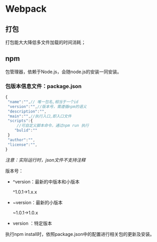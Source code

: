 # Webpack

## 打包

打包能大大降低多文件加载的时间消耗；



## npm

包管理器，依赖于Node.js，会随node.js的安装一同安装。

### 包版本信息文件：package.json

```javascript
{
 "name":"",// 唯一包名,相当于一个id
 "version":"",//版本号，需遵循npm的语义
 "description":"",
 "main":"",//执行入口,即入口文件
 "scripts":{
     //可自定义脚本命令，通过npm run 执行
    "bulid":""
 }
 "author":"",
 "license":"",
}
```

*注意：实际运行时，json文件不支持注释*



版本号：

* ^version：最新的中版本和小版本

  ^1.0.1->1.x.x

* ~version：最新的小版本

  ~1.0.1->1.0.x

* version ：特定版本

  

执行npm install时，依照package.json中的配置进行相关包的更新及安装。













